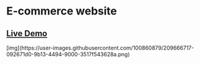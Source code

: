 # E-commerce website
<h2><a href="https://shopping-37a99.web.app/">Live Demo</a></h2>
[img](https://user-images.githubusercontent.com/100860879/209666717-092671d0-9b13-4494-9000-3517f543628a.png)
